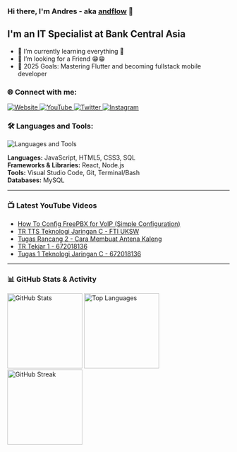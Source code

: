 ### Hi there, I'm Andres - aka [andflow][website] 👋

## I'm an IT Specialist at Bank Central Asia
- 🌱 I’m currently learning everything 🤣
- 👯 I’m looking for a Friend 😁😁
- 🥅 2025 Goals: Mastering Flutter and becoming fullstack mobile developer


### 🌐 Connect with me:

<div align="left">
  <a href="https://andressumihe.netlify.app" target="_blank">
    <img src="https://img.shields.io/badge/Website-4285F4?style=for-the-badge&logo=googlechrome&logoColor=white" alt="Website" />
  </a>
  <a href="https://www.youtube.com/channel/UCT5UWTlSy0Swqo3WoG5-DWg" target="_blank">
    <img src="https://img.shields.io/badge/YouTube-FF0000?style=for-the-badge&logo=youtube&logoColor=white" alt="YouTube" />
  </a>
  <a href="https://twitter.com/andfr_s" target="_blank">
    <img src="https://img.shields.io/badge/Twitter-1DA1F2?style=for-the-badge&logo=twitter&logoColor=white" alt="Twitter" />
  </a>
  <a href="https://instagram.com/andres_sumihe" target="_blank">
    <img src="https://img.shields.io/badge/Instagram-E4405F?style=for-the-badge&logo=instagram&logoColor=white" alt="Instagram" />
  </a>
</div>

### 🛠️ Languages and Tools:

<div align="left">
  <img src="https://skillicons.dev/icons?i=vscode,html,css,js,react,nodejs,mysql,git,bash" alt="Languages and Tools" />
</div>

**Languages:** JavaScript, HTML5, CSS3, SQL  
**Frameworks & Libraries:** React, Node.js  
**Tools:** Visual Studio Code, Git, Terminal/Bash  
**Databases:** MySQL


---

### 📺 Latest YouTube Videos
<!-- YOUTUBE:START -->
- [How To Config FreePBX for VoIP &lpar;Simple Configuration&rpar;](https://www.youtube.com/watch?v=Oo2H0Na3CMw)
- [TR TTS Teknologi Jaringan C - FTI UKSW](https://www.youtube.com/watch?v=vYU9u5b73T0)
- [Tugas Rancang 2 - Cara Membuat Antena Kaleng](https://www.youtube.com/watch?v=dRr2INrcpFM)
- [TR Tekjar 1 - 672018136](https://www.youtube.com/watch?v=paF3anrojUM)
- [Tugas 1 Teknologi Jaringan C - 672018136](https://www.youtube.com/watch?v=d-s09ULClxo)
<!-- YOUTUBE:END -->


---

### 📊 GitHub Stats & Activity

<p>
  <img height="170" src="https://andres-github-stats.vercel.app/api?username=andres-sumihe&show_icons=true&hide_border=true&theme=dracula" alt="GitHub Stats" />
  <img height="170" src="https://andres-github-stats.vercel.app/api/top-langs/?username=andres-sumihe&layout=compact&hide_border=true&theme=tokyonight&langs_count=8&hide=html,css,scss,blade" alt="Top Languages" />
  <img height="170" src="https://streak-stats.demolab.com?user=andres-sumihe&theme=dark&hide_border=true" alt="GitHub Streak" />
</p>




[website]: https://andressumihe.netlify.app
[twitter]: https://twitter.com/andfr_s
[youtube]: https://www.youtube.com/channel/UCT5UWTlSy0Swqo3WoG5-DWg
[instagram]: https://instagram.com/andres_sumihe
